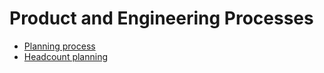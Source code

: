 # Product and Engineering Processes

- [Planning process](planning-process.md)
- [Headcount planning](headcount-planning.md)